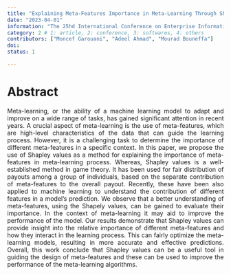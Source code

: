 ```yaml
---
title: "Explaining Meta-Features Importance in Meta-Learning Through Shapley Values"
date: "2023-04-01"
information: "The 25hd International Conference on Enterprise Information Systems(ICEIS)"
category: 2 # 1: article, 2: conference, 3: softwares, 4: others
contributors: ["Moncef Garouani", "Adeel Ahmad", "Mourad Bouneffa"]
doi: 
status: 1

---
```


# Abstract
<p style='text-align: justify;'>
Meta-learning, or the ability of a machine learning model to adapt and improve on a wide range of tasks, has gained significant attention in recent years. A crucial aspect of meta-learning is the use of meta-features, which are high-level characteristics of the data that can guide the learning process. However, it is a challenging task to determine the importance of different meta-features in a specific context. In this paper, we propose the use of Shapley values as a method for explaining the importance of meta-features in meta-learning process. Whereas, Shapley values is a well-established method in game theory. It has been used for fair distribution of payouts among a group of individuals, based on the separate contribution of meta-features to the overall payout. Recently, these have been also applied to machine learning to understand the contribution of different features in a model’s prediction. We observe that a better understanding of meta-features, using the Shapely values, can be gained to evaluate their importance. In the context of meta-learning it may aid to improve the performance of the model. Our results demonstrate that Shapley values can provide insight into the relative importance of different meta-features and how they interact in the learning process. This can fairly optimize the meta-learning models, resulting in more accurate and effective predictions. Overall, this work conclude that Shapley values can be a useful tool in guiding the design of meta-features and these can be used to improve the performance of the meta-learning algorithms.</p>


